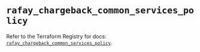# `rafay_chargeback_common_services_policy`

Refer to the Terraform Registry for docs: [`rafay_chargeback_common_services_policy`](https://registry.terraform.io/providers/rafaysystems/rafay/1.1.52/docs/resources/chargeback_common_services_policy).
